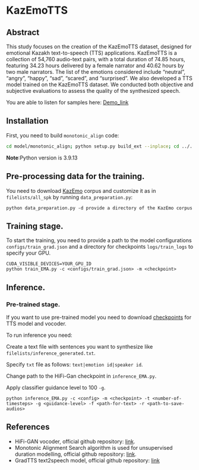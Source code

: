 # KazEmoTTS

## Abstract

This study focuses on the creation of the KazEmoTTS dataset, designed for emotional Kazakh text-to-speech
(TTS) applications. KazEmoTTS is a collection of 54,760 audio-text pairs, with a total duration of 74.85 hours,
featuring 34.23 hours delivered by a female narrator and 40.62 hours by two male narrators. The list of the
emotions considered include “neutral”, “angry”, “happy”, “sad”, “scared”, and “surprised”. We also developed a TTS
model trained on the KazEmoTTS dataset. We conducted both objective and subjective evaluations to assess the
quality of the synthesized speech.

You are able to listen for samples here: [Demo_link](https://anonimous4849.github.io)



## Installation

First, you need to build `monotonic_align` code:

```bash
cd model/monotonic_align; python setup.py build_ext --inplace; cd ../..
```

**Note**:Python version is 3.9.13

## Pre-processing data for the training.

You need to download [KazEmo](https://drive.google.com/file/d/1jHzzqS58Te8xR1VqBl4dcpOCitsESi62/view?usp=share_link) corpus and customize it as in `filelists/all_spk` by running `data_preparation.py`:
```shell
python data_preparation.py -d provide a directory of the KazEmo corpus
```

## Training stage.
To start the training, you need to provide a path to the model configurations `configs/train_grad.json` and a directory for checkpoints `logs/train_logs` to specify your GPU.

```shell
CUDA_VISIBLE_DEVICES=YOUR_GPU_ID
python train_EMA.py -c <configs/train_grad.json> -m <checkpoint>
```

## Inference.

### Pre-trained stage.
If you want to use pre-trained model you need to download [checkpoints](https://drive.google.com/file/d/1yfIOoVZEiFflh9494Ul6bUmktYvdM7XM/view?usp=share_link) for TTS model and vocoder.

To run inference you need:

Create a text file with sentences you want to synthesize like `filelists/inference_generated.txt`.

Specify `txt` file as follows: `text|emotion id|speaker id`.

Change path to the HiFi-Gan checkpoint in `inference_EMA.py`.

Apply classifier guidance level to 100 `-g`.

```shell
python inference_EMA.py -c <config> -m <checkpoint> -t <number-of-timesteps> -g <guidance-level> -f <path-for-text> -r <path-to-save-audios>
```


## References

* HiFi-GAN vocoder, official github repository: [link](https://github.com/jik876/hifi-gan).
* Monotonic Alignment Search algorithm is used for unsupervised duration modelling, official github repository: [link](https://github.com/jaywalnut310/glow-tts).
* GradTTS text2speech model, official github repository: [link](https://github.com/huawei-noah/Speech-Backbones/tree/main/Grad-TTS)
